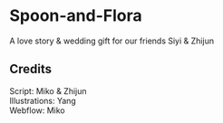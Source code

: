 # Spoon-and-Flora
A love story & wedding gift for our friends Siyi & Zhijun
 
## Credits
Script: Miko & Zhijun\
Illustrations: Yang\
Webflow: Miko
